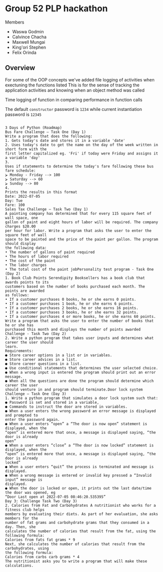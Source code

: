 # Group 52 PLP hackathon

Members
- Waswa Godmin
- Calvince Chacha
- Maxwell Mungai
- King'ori Stephen
- Felix Orinda

## Overview
For some of the OOP concepts we've added file logging of activities when exectuning the functions listed
This is for the sense of tracking the application activities and knowing when an object method was called

Time logging of function in comparing performance in function calls

The default `constructor` password is `1234` while current instantiation password is `12345`
<pre>
<code>
3 Days of Python (Roadmap)
Bus Fare Challenge – Task One (Day 1)
Write a program that does the following:
1. Gets today's date and stores it in a variable 'date'
2. Uses today's date to get the name on the day of the week written in short form with the
first letter capitalized eg. 'Fri' if today were Friday and assigns it a variable 'day'
3.
Uses if statements to determine the today's fare following these bus fare schedule:
⮚ Monday - Friday --> 100
⮚ Saturday --> 60
⮚ Sunday --> 80
4.
Prints the results in this format
Date: 2022-07-05
Day: Tue
Fare: 100
Sales Tax Challenge – Task Two (Day 1)
A painting company has determined that for every 115 square feet of wall space, one
gallon of paint and eight hours of labor will be required. The company charges $20.00
per hour for labor. Write a program that asks the user to enter the square feet of wall
space to be painted and the price of the paint per gallon. The program should display
the following data:
• The number of gallons of paint required
• The hours of labor required
• The cost of the paint
• The labor charges
• The total cost of the paint jobPersonality test program - Task One (Day 2)
1. Book Club Points Serendipity Booksellers has a book club that awards points to its
customers based on the number of books purchased each month. The points are awarded
as follows:
• If a customer purchases 0 books, he or she earns 0 points.
• If a customer purchases 1 book, he or she earns 6 points.
• If a customer purchases 2 books, he or she earns 16 points.
• If a customer purchases 3 books, he or she earns 32 points.
• If a customer purchases 4 or more books, he or she earns 60 points.
Write a program that asks the user to enter the number of books that he or she has
purchased this month and displays the number of points awarded
Challenge - Task Two (Day 2)
2. Write a python program that takes user inputs and determines what career the user should
learn.
Requirements:
● Store career options in a list or in variables.
● Store career advices in a list.
● Store career questions in a list.
● Use conditional statements that determines the user selected choice.
● When a wrong input is entered the program should print out an error message.
● When all the questions are done the program should determine which career the user
should venture in and program should terminate.Door lock system Challenge – Task One (Day 3)
1. Write a python program that simulates a door lock system such that:
● Password is set and stored in a variable,
● Commands to instruct the door are stored in variables.
● When a user enters the wrong password an error message is displayed and prompted to
enter the password again.
● When a user enters “open” a “The door is now open” statement is displayed, when the
“open” is entered more that once, a message is displayed saying, “the door is already
open”
● When a user enters “close” a “The door is now locked” statement is displayed, when the
“open” is entered more that once, a message is displayed saying, “the door is already
locked”
● When a user enters “quit” the process is terminated and message is displayed.
● When a wrong message is entered or invalid key pressed a “Invalid input” message is
displayed.
● When the door is locked or open, it prints out the last date/time the door was opened, eg
“Door Last open at 2022-07-05 08:46:20.535395”
Day 3: Challenge Task Two (Day 3)
2. Calories from Fat and Carbohydrates A nutritionist who works for a fitness club helps
members by evaluating their diets. As part of her evaluation, she asks members for the
number of fat grams and carbohydrate grams that they consumed in a day. Then, she
calculates the number of calories that result from the fat, using the following formula:
Calories from fats fat grams * 9
Next, she calculates the number of calories that result from the carbohydrates, using
the following formula:
Calories from carbs carb grams * 4
The nutritionist asks you to write a program that will make these calculations.
</code>
</pre>
